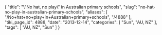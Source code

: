{
    "title": "\\\"No hat, no play\\\" in Australian primary schools",
    "slug": "no-hat-no-play-in-australian-primary-schools",
    "aliases": [
        "/No+hat+no+play+in+Australian+primary+schools",
        "/4888"
    ],
    "tiki_page_id": 4888,
    "date": "2013-12-14",
    "categories": [
        "Sun",
        "AU, NZ"
    ],
    "tags": [
        "AU, NZ",
        "Sun"
    ]
}